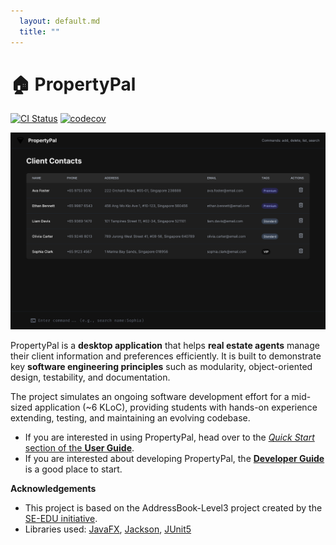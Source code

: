 ```yaml
---
  layout: default.md
  title: ""
---
```


# 🏠 PropertyPal

[![CI Status](https://github.com/AY2526S1-CS2103-F10-2/tp/workflows/Java%20CI/badge.svg)](https://github.com/AY2526S1-CS2103-F10-2/tp/actions)
[![codecov](https://codecov.io/gh/AY2526S1-CS2103-F10-2/tp/graph/badge.svg?token=8N71HE854J)](https://codecov.io/gh/AY2526S1-CS2103-F10-2/tp)

![Ui](images/Ui.png)

PropertyPal is a **desktop application** that helps **real estate agents** manage their client information and preferences efficiently. It is built to demonstrate key **software engineering principles** such as modularity, object-oriented design, testability, and documentation.

The project simulates an ongoing software development effort for a mid-sized application (~6 KLoC), providing students with hands-on experience extending, testing, and maintaining an evolving codebase.

* If you are interested in using PropertyPal, head over to the [_Quick Start_ section of the **User Guide**](UserGuide.html#quick-start).
* If you are interested about developing PropertyPal, the [**Developer Guide**](DeveloperGuide.html) is a good place to start.


**Acknowledgements**

* This project is based on the AddressBook-Level3 project created by the [SE-EDU initiative](https://se-education.org).
* Libraries used: [JavaFX](https://openjfx.io/), [Jackson](https://github.com/FasterXML/jackson), [JUnit5](https://github.com/junit-team/junit5)
